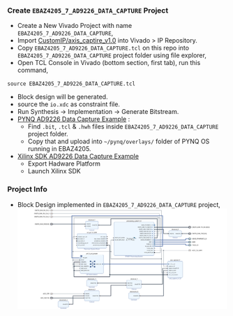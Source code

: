 ### Create `EBAZ4205_7_AD9226_DATA_CAPTURE` Project
- Create a New Vivado Project with name `EBAZ4205_7_AD9226_DATA_CAPTURE`,
- Import [CustomIP/axis_captire_v1.0](../CustomIP/axis_capture_v1.0/) into Vivado > IP Repository.
- Copy `EBAZ4205_7_AD9226_DATA_CAPTURE.tcl` on this repo into `EBAZ4205_7_AD9226_DATA_CAPTURE` project folder using file explorer,
- Open TCL Console in Vivado (bottom section, first tab), run this command,
```
source EBAZ4205_7_AD9226_DATA_CAPTURE.tcl
```
- Block design will be generated.
- source the `io.xdc` as constraint file.
- Run Synthesis -> Implementation -> Generate Bitstream.
- [PYNQ AD9226 Data Capture Example](../../../PYNQ/7_AD9226_ADC/) :
    - Find `.bit`, `.tcl` & `.hwh` files inside `EBAZ4205_7_AD9226_DATA_CAPTURE` project folder.
    - Copy that and upload into `~/pynq/overlays/` folder of PYNQ OS running in EBAZ4205.
- [Xilinx SDK AD9226 Data Capture Example](../../../XilinxSDK/7_AD9226_ADC/)
    - Export Hadware Platform
    - Launch Xilinx SDK
### Project Info
- Block Design implemented in `EBAZ4205_7_AD9226_DATA_CAPTURE` project,
![](../../../resource/EBAZ4205_7_AD9266_AXIS_CAPTURE_BlockDesign.png)